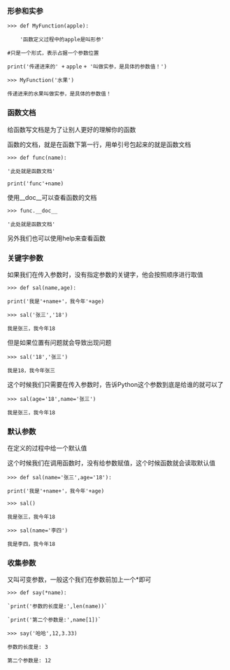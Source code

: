 ### 形参和实参

`>>> def MyFunction(apple):`

        '函数定义过程中的apple是叫形参'

`#只是一个形式，表示占据一个参数位置`

`print('传递进来的' +` `apple` `+ '叫做实参，是具体的参数值！')`

`>>> MyFunction('水果')`

`传递进来的水果叫做实参，是具体的参数值！`

### 函数文档

给函数写文档是为了让别人更好的理解你的函数

函数的文档，就是在函数下第一行，用单引号包起来的就是函数文档

`>>> def func(name):`

`'此处就是函数文档'`

`print('func'+name)`

使用\_\_doc\_\_可以查看函数的文档

`>>> func.__doc__`

`'此处就是函数文档'`

另外我们也可以使用help来查看函数

### 关键字参数

如果我们在传入参数时，没有指定参数的关键字，他会按照顺序进行取值

`>>> def sal(name,age):`

`print('我是'+name+'，我今年'+age)`

`>>> sal('张三','18')`

`我是张三，我今年18`

但是如果位置有问题就会导致出现问题

`>>> sal('18','张三')`

`我是18，我今年张三`

这个时候我们只需要在传入参数时，告诉Python这个参数到底是给谁的就可以了

`>>> sal(age='18',name='张三')`

`我是张三，我今年18`

### 默认参数

在定义的过程中给一个默认值

这个时候我们在调用函数时，没有给参数赋值，这个时候函数就会读取默认值

`>>> def sal(name='张三',age='18'):`

`print('我是'+name+'，我今年'+age)`

`>>> sal()`

`我是张三，我今年18`

`>>> sal(name='李四')`

`我是李四，我今年18`

### 收集参数

又叫可变参数，一般这个我们在参数前加上一个\*即可

`>>> def say(*name):`

    `print('参数的长度是:',len(name))`

    `print('第二个参数是:',name[1])`

`>>> say('哈哈',12,3.33)`

`参数的长度是: 3`

`第二个参数是: 12`



